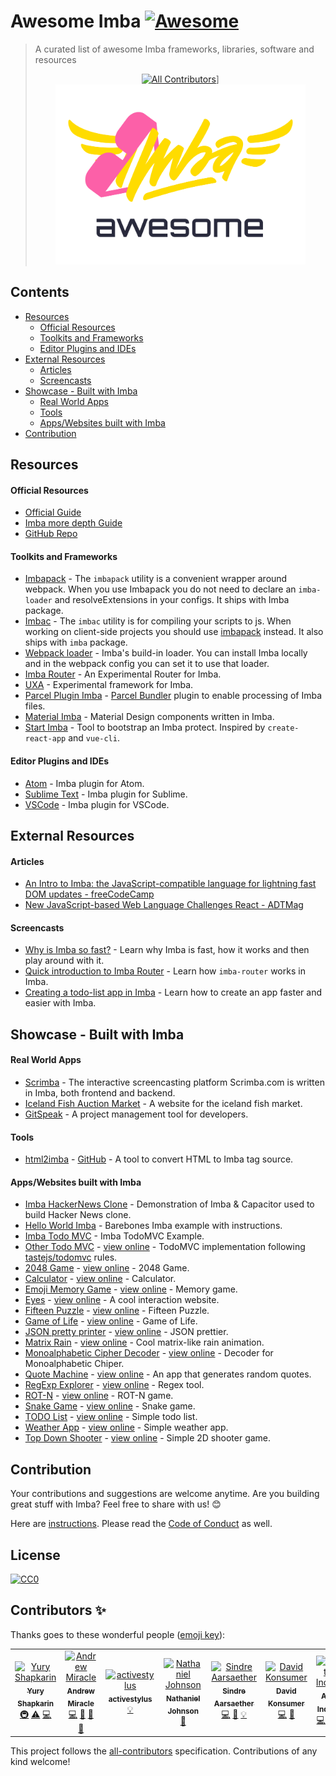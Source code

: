 
# Awesome Imba [![Awesome](https://cdn.rawgit.com/sindresorhus/awesome/d7305f38d29fed78fa85652e3a63e154dd8e8829/media/badge.svg)](https://github.com/sindresorhus/awesome)

> A curated list of awesome Imba frameworks, libraries, software and resources<p align="center">
[![All Contributors](https://img.shields.io/badge/all_contributors-3-orange.svg?style=flat-square)](#contributors)]
	<a href="http://imba.io" align="center" target="_blank">
		<img width="400" src="./icon/imba-awesome-logo.min.svg">
	</a>
</p>



## Contents

- [Resources](#resources)
	- [Official Resources](#official-resources)
	- [Toolkits and Frameworks](#toolkits-and-frameworks)
	- [Editor Plugins and IDEs](#editor-plugins-and-ides)
- [External Resources](#external-resources)
	- [Articles](#articles)
	- [Screencasts](#screencasts)
- [Showcase - Built with Imba](#showcase---built-with-imba)
	- [Real World Apps](#real-world-apps)
	- [Tools](#tools)
	- [Apps/Websites built with Imba](#appswebsites-built-with-imba)
- [Contribution](#contribution)

## Resources

#### Official Resources

- [Official Guide](http://imba.io)
- [Imba more depth Guide](https://imba.github.io/imba-guide/)
- [GitHub Repo](https://github.com/imba/imba)

#### Toolkits and Frameworks

- [Imbapack](https://github.com/imba/imba/blob/master/bin/imbapack) - The `imbapack` utility is a convenient wrapper around webpack. When you use Imbapack you do not need to declare an `imba-loader` and resolveExtensions in your configs. It ships with Imba package.
- [Imbac](https://github.com/imba/imba/blob/master/bin/imbac) - The `imbac` utility is for compiling your scripts to js. When working on client-side projects you should use [imbapack](https://github.com/imba/imba/blob/master/bin/imbapack) instead. It also ships with `imba` package.
- [Webpack loader](https://github.com/imba/imba/blob/master/loader.js) - Imba's build-in loader. You can install Imba locally and in the webpack config you can set it to use that loader.
- [Imba Router](https://github.com/somebee/imba-router) - An Experimental Router for Imba.
- [UXA](https://github.com/somebee/uxa) - Experimental framework for Imba.
- [Parcel Plugin Imba](https://github.com/imba/parcel-plugin-imba) - [Parcel Bundler](https://parceljs.org/) plugin to enable 
processing of Imba files.
- [Material Imba](https://github.com/nathanjohnson320/material-imba) - Material Design components written in Imba.
- [Start Imba](https://github.com/athif23/start-imba) - Tool to bootstrap an Imba protect. Inspired by `create-react-app` and `vue-cli`.

#### Editor Plugins and IDEs

- [Atom](http://github.com/somebee/language-imba) - Imba plugin for Atom.
- [Sublime Text](http://github.com/somebee/sublime-imba) - Imba plugin for Sublime.
- [VSCode](http://github.com/somebee/vscode-imba) - Imba plugin for VSCode.

## External Resources

#### Articles

- [An Intro to Imba: the JavaScript-compatible language for lightning fast DOM updates - freeCodeCamp](https://medium.freecodecamp.org/introduction-to-imba-the-alternative-to-javascript-e2aa1e3d1769)
- [New JavaScript-based Web Language Challenges React - ADTMag](https://adtmag.com/articles/2016/01/14/imba-web-language.aspx)

#### Screencasts
- [Why is Imba so fast?](https://scrimba.com/p/pJkZsB/c6B9rAM) - Learn why Imba is fast, how it works and then play around with it.
- [Quick introduction to Imba Router](https://scrimba.com/playlist/pMvYcg) - Learn how `imba-router` works in Imba.
- [Creating a todo-list app in Imba](https://scrimba.com/p/pDzDSZ/cRvRMSB) - Learn how to create an app faster and easier with Imba.

## Showcase - Built with Imba

#### Real World Apps

- [Scrimba](http://scrimba.com) - The interactive screencasting platform Scrimba.com is written in Imba, both frontend and backend.
- [Iceland Fish Auction Market](https://rsf.is) - A website for the iceland fish market.
- [GitSpeak](https://gitspeak.com) - A project management tool for developers.

#### Tools

- [html2imba](http://konsumer.js.org/html2imba/) - [GitHub](https://github.com/konsumer/html2imba) - A tool to convert HTML to Imba tag source.

#### Apps/Websites built with Imba

- [Imba HackerNews Clone](https://github.com/SamirHodzic/imba-capacitor-hn) - Demonstration of Imba & Capacitor used to build Hacker News clone.
- [Hello World Imba](https://github.com/imba/hello-world-imba) - Barebones Imba example with instructions.
- [Imba Todo MVC](https://github.com/somebee/todomvc-imba) -  Imba TodoMVC Example.
- [Other Todo MVC](https://github.com/shapkarin/imba-todo) - [view online](https://shapkarin.github.io/imba-todo/) - TodoMVC implementation following [tastejs/todomvc](https://github.com/tastejs/todomvc) rules.
- [2048 Game](https://github.com/taw/imba-2048) - [view online](https://taw.github.io/imba-2048) - 2048 Game.
- [Calculator](https://github.com/taw/imba-calculator) - [view online](https://taw.github.io/imba-calculator)  - Calculator.
- [Emoji Memory Game](https://github.com/taw/imba-emoji-memory) - [view online](https://taw.github.io/imba-emoji-memory) - Memory game.
- [Eyes](https://github.com/taw/imba-eyes) - [view online](https://taw.github.io/imba-eyes) - A cool interaction website.
- [Fifteen Puzzle](https://github.com/taw/imba-fifteen) - [view online](https://taw.github.io/imba-fifteen) - Fifteen Puzzle.
- [Game of Life](https://github.com/taw/imba-game-of-life) - [view online](https://taw.github.io/imba-game-of-life) - Game of Life.
- [JSON pretty printer](https://github.com/taw/imba-json-beautifier) - [view online](https://taw.github.io/imba-json-beautifier) - JSON prettier.
- [Matrix Rain](https://github.com/taw/imba-matrix-rain) - [view online](https://taw.github.io/imba-matrix-rain) - Cool matrix-like rain animation.
- [Monoalphabetic Cipher Decoder](https://github.com/taw/imba-monoalphabetic) - [view online](https://taw.github.io/imba-monoalphabetic) - Decoder for Monoalphabetic Chiper.
- [Quote Machine](https://github.com/taw/imba-quote-machine) - [view online](https://taw.github.io/imba-quote-machine) - An app that generates random quotes.
- [RegExp Explorer](https://github.com/taw/imba-regexp-explorer) - [view online](https://taw.github.io/imba-regexp-explorer) - Regex tool.
- [ROT-N](https://github.com/taw/imba-rotn) - [view online](https://taw.github.io/imba-rotn) - ROT-N game.
- [Snake Game](https://github.com/taw/imba-snake) - [view online](https://taw.github.io/imba-snake) - Snake game.
- [TODO List](https://github.com/taw/imba-todo-list) - [view online](https://taw.github.io/imba-todo-list) - Simple todo list.
- [Weather App](https://github.com/taw/imba-weather) - [view online](https://taw.github.io/imba-weather) - Simple weather app.
- [Top Down Shooter](https://github.com/CassianoSF/imba-top-down-shooter) - [view online](https://cassianosf.github.io/imba-top-down-shooter/dist/index.html) - Simple 2D shooter game.

## Contribution
Your contributions and suggestions are welcome anytime. Are you building great stuff with Imba? Feel free to share with us! :blush:

Here are [instructions](./CONTRIBUTING.md). Please read the [Code of Conduct](.github/CODE_OF_CONDUCT.md) as well.

## License
[![CC0](http://mirrors.creativecommons.org/presskit/buttons/88x31/svg/cc-zero.svg)](http://creativecommons.org/publicdomain/zero/1.0/)

## Contributors ✨

Thanks goes to these wonderful people ([emoji key](https://allcontributors.org/docs/en/emoji-key)):

<!-- ALL-CONTRIBUTORS-LIST:START - Do not remove or modify this section -->
<!-- prettier-ignore -->
<table>
  <tr>
    <td align="center"><a href="http://shapkarin.me"><img src="https://avatars1.githubusercontent.com/u/1463086?v=4" width="100px;" alt="Yury Shapkarin"/><br /><sub><b>Yury Shapkarin</b></sub></a><br /><a href="#infra-shapkarin" title="Infrastructure (Hosting, Build-Tools, etc)">🚇</a> <a href="https://github.com/koolamusic/awesome-imba/commits?author=shapkarin" title="Tests">⚠️</a> <a href="https://github.com/koolamusic/awesome-imba/commits?author=shapkarin" title="Code">💻</a></td>
    <td align="center"><a href="http://bit.ly/2EnR6Gf"><img src="https://avatars3.githubusercontent.com/u/8960757?v=4" width="100px;" alt="Andrew Miracle"/><br /><sub><b>Andrew Miracle</b></sub></a><br /><a href="https://github.com/koolamusic/awesome-imba/commits?author=koolamusic" title="Code">💻</a> <a href="https://github.com/koolamusic/awesome-imba/commits?author=koolamusic" title="Documentation">📖</a> <a href="#review-koolamusic" title="Reviewed Pull Requests">👀</a> <a href="#tool-koolamusic" title="Tools">🔧</a></td>
    <td align="center"><a href="https://github.com/activestylus"><img src="https://avatars0.githubusercontent.com/u/285?v=4" width="100px;" alt="activestylus"/><br /><sub><b>activestylus</b></sub></a><br /><a href="#example-activestylus" title="Examples">💡</a></td>
    <td align="center"><a href="https://b1001.herokuapp.com/"><img src="https://avatars3.githubusercontent.com/u/1680341?v=4" width="100px;" alt="Nathaniel Johnson"/><br /><sub><b>Nathaniel Johnson</b></sub></a><br /><a href="https://github.com/koolamusic/awesome-imba/commits?author=nathanjohnson320" title="Documentation">📖</a></td>
    <td align="center"><a href="http://imba.io"><img src="https://avatars2.githubusercontent.com/u/8467?v=4" width="100px;" alt="Sindre Aarsaether"/><br /><sub><b>Sindre Aarsaether</b></sub></a><br /><a href="https://github.com/koolamusic/awesome-imba/commits?author=somebee" title="Code">💻</a> <a href="https://github.com/koolamusic/awesome-imba/commits?author=somebee" title="Documentation">📖</a> <a href="#example-somebee" title="Examples">💡</a></td>
    <td align="center"><a href="https://keybase.io/konsumer"><img src="https://avatars1.githubusercontent.com/u/83857?v=4" width="100px;" alt="David Konsumer"/><br /><sub><b>David Konsumer</b></sub></a><br /><a href="https://github.com/koolamusic/awesome-imba/commits?author=konsumer" title="Code">💻</a> <a href="https://github.com/koolamusic/awesome-imba/commits?author=konsumer" title="Documentation">📖</a></td>
    <td align="center"><a href="https://github.com/athif23"><img src="https://avatars3.githubusercontent.com/u/15215827?v=4" width="100px;" alt="At Indo"/><br /><sub><b>At Indo</b></sub></a><br /><a href="https://github.com/koolamusic/awesome-imba/commits?author=athif23" title="Code">💻</a> <a href="https://github.com/koolamusic/awesome-imba/commits?author=athif23" title="Documentation">📖</a></td>
  </tr>
</table>

<!-- ALL-CONTRIBUTORS-LIST:END -->

This project follows the [all-contributors](https://github.com/all-contributors/all-contributors) specification. Contributions of any kind welcome!
